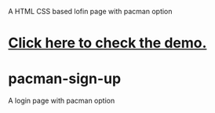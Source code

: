 A HTML CSS based lofin page with pacman option

<a href = "http://reza-ryte-club.github.io/pacman-sign-up">Click here to check the demo.</a>
=======
# pacman-sign-up
A login page with pacman option
